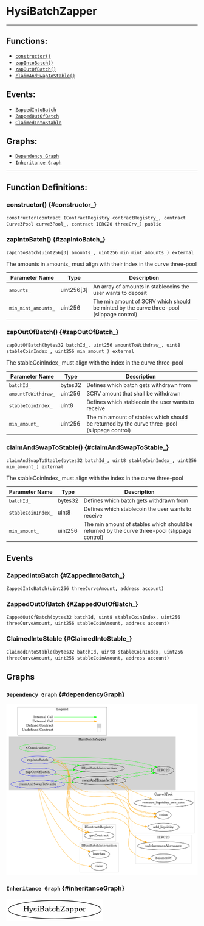# HysiBatchZapper
***
## Functions:
- [`constructor()`](#constructor_)
- [`zapIntoBatch()`](#zapIntoBatch_)
- [`zapOutOfBatch()`](#zapOutOfBatch_)
- [`claimAndSwapToStable()`](#claimAndSwapToStable_)
## Events:
- [`ZappedIntoBatch`](#ZappedIntoBatch_)
- [`ZappedOutOfBatch`](#ZappedOutOfBatch_)
- [`ClaimedIntoStable`](#ClaimedIntoStable_)
## Graphs:
- [`Dependency Graph`](#dependencyGraph)
- [`Inheritance Graph`](#inheritanceGraph)
***
## Function Definitions:
### <a name="constructor_"></a> constructor() {#constructor_}
```
constructor(contract IContractRegistry contractRegistry_, contract Curve3Pool curve3Pool_, contract IERC20 threeCrv_) public 
```
### <a name="zapIntoBatch_"></a> zapIntoBatch() {#zapIntoBatch_}
```
zapIntoBatch(uint256[3] amounts_, uint256 min_mint_amounts_) external 
```
The amounts in amounts_ must align with their index in the curve three-pool

| Parameter Name | Type | Description |
|------------|-----| -------|
| `amounts_`| uint256[3]| An array of amounts in stablecoins the user wants to deposit|
| `min_mint_amounts_`| uint256| The min amount of 3CRV which should be minted by the curve three-pool (slippage control)|

### <a name="zapOutOfBatch_"></a> zapOutOfBatch() {#zapOutOfBatch_}
```
zapOutOfBatch(bytes32 batchId_, uint256 amountToWithdraw_, uint8 stableCoinIndex_, uint256 min_amount_) external 
```
The stableCoinIndex_ must align with the index in the curve three-pool

| Parameter Name | Type | Description |
|------------|-----| -------|
| `batchId_`| bytes32| Defines which batch gets withdrawn from|
| `amountToWithdraw_`| uint256| 3CRV amount that shall be withdrawn|
| `stableCoinIndex_`| uint8| Defines which stablecoin the user wants to receive|
| `min_amount_`| uint256| The min amount of stables which should be returned by the curve three-pool (slippage control)|

### <a name="claimAndSwapToStable_"></a> claimAndSwapToStable() {#claimAndSwapToStable_}
```
claimAndSwapToStable(bytes32 batchId_, uint8 stableCoinIndex_, uint256 min_amount_) external 
```
The stableCoinIndex_ must align with the index in the curve three-pool

| Parameter Name | Type | Description |
|------------|-----| -------|
| `batchId_`| bytes32| Defines which batch gets withdrawn from|
| `stableCoinIndex_`| uint8| Defines which stablecoin the user wants to receive|
| `min_amount_`| uint256| The min amount of stables which should be returned by the curve three-pool (slippage control)|

## Events
### <a name="ZappedIntoBatch_"></a> ZappedIntoBatch {#ZappedIntoBatch_}
```
ZappedIntoBatch(uint256 threeCurveAmount, address account)
```
### <a name="ZappedOutOfBatch_"></a> ZappedOutOfBatch {#ZappedOutOfBatch_}
```
ZappedOutOfBatch(bytes32 batchId, uint8 stableCoinIndex, uint256 threeCurveAmount, uint256 stableCoinAmount, address account)
```
### <a name="ClaimedIntoStable_"></a> ClaimedIntoStable {#ClaimedIntoStable_}
```
ClaimedIntoStable(bytes32 batchId, uint8 stableCoinIndex, uint256 threeCurveAmount, uint256 stableCoinAmount, address account)
```
## Graphs
### <a name="dependencyGraph"></a> `Dependency Graph` {#dependencyGraph}
![Dependency Graph](/docs/images/HysiBatchZapper_dependency_graph.png)
### <a name="inheritanceGraph"></a> `Inheritance Graph` {#inheritanceGraph}
![Inheritance Graph](/docs/images/HysiBatchZapper_inheritance_graph.png)
